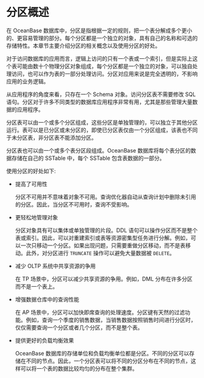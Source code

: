分区概述 
=========================

在 OceanBase 数据库中，分区是指根据一定的规则，把一个表分解成多个更小的、更容易管理的部分。每个分区都是一个独立的对象，具有自己的名称和可选的存储特性。本章节主要介绍分区的相关概念以及使用分区的好处。

对于访问数据库的应用而言，逻辑上访问的只有一个表或一个索引，但是实际上这个表可能由数十个物理分区对象组成，每个分区都是一个独立的对象，可以独自处理访问，也可以作为表的一部分处理访问。分区对应用来说是完全透明的，不影响应用的业务逻辑。

从应用程序的角度来看，只存在一个 Schema 对象。访问分区表不需要修改 SQL 语句。分区对于许多不同类型的数据库应用程序非常有用，尤其是那些管理大量数据的应用程序。 

分区表可以由一个或多个分区组成，这些分区是单独管理的，可以独立于其他分区运行。表可以是已分区或未分区的，即使已分区表仅由一个分区组成，该表也不同于未分区表，非分区表不能添加分区。​

分区表也可以由一个或多个表分区段组成。OceanBase 数据库将每个表分区的数据存储在自己的 SSTable 中，每个 SSTable 包含表数据的一部分。

使用分区的好处如下:

* 提高了可用性

  分区不可用并不意味着对象不可用。查询优化器自动从查询计划中删除未引用的分区。因此，当分区不可用时，查询不受影响。
  

* 更轻松地管理对象

  分区对象具有可以集体或单独管理的片段。DDL 语句可以操作分区而不是整个表或索引。因此，可以对重建索引或表等资源密集型任务进行分解。例如，可以一次只移动一个分区。如果出现问题，只需要重做分区移动，而不是表移动。此外，对分区进行 `TRUNCATE` 操作可以避免大量数据被 `DELETE`。
  

* 减少 OLTP 系统中共享资源的争用

  在 TP 场景中，分区可以减少共享资源的争用。例如，DML 分布在许多分区而不是一个表上。
  

* 增强数据仓库中的查询性能

  在 AP 场景中，分区可以加快即席查询的处理速度。分区键有天然的过滤功能。例如，查询一个季度的销售数据，当销售数据按照销售时间进行分区时，仅仅需要查询一个分区或者几个分区，而不是整个表。
  

* 提供更好的负载均衡效果

  OceanBase 数据库的存储单位和负载均衡单位都是分区。不同的分区可以存储在不同的节点。因此，一个分区表可以将不同的分区分布在不同的节点，这样可以将一个表的数据比较均匀的分布在整个集群。
  




